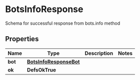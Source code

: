 

# BotsInfoResponse

Schema for successful response from bots.info method

## Properties

| Name | Type | Description | Notes |
|------------ | ------------- | ------------- | -------------|
|**bot** | [**BotsInfoResponseBot**](BotsInfoResponseBot.md) |  |  |
|**ok** | **DefsOkTrue** |  |  |



